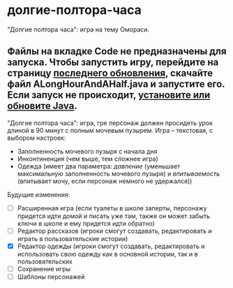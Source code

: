 долгие-полтора-часа
===================
"Долгие полтора часа": игра на тему Омораси.

## **Файлы на вкладке Code не предназначены для запуска. Чтобы запустить игру, перейдите на страницу [последнего обновления](https://github.com/javabird25/long-hour-and-a-half/releases/tag/v1.3_rus), скачайте файл ALongHourAndAHalf.java и запустите его. Если запуск не происходит, [установите или обновите Java](https://java.com/).**

"Долгие полтора часа": игра, гре персонаж должен просидеть урок длиной в 90 минут с полным мочевым пузырем. Игра – текстовая, с выбором настроек:
- Заполненность мочевого пузыря с начала дня
- Инконтиненция (чем выше, тем сложнее игра)
- Одежда (имеет два параметра: *давление* (уменьшает максимальную заполненность мочевого пузыря) и *впитываемость* (впитывает мочу, если персонаж немного не удержался))

Будущие изменения:
<br>
- [ ] Расширенная игра (если туалеты в школе заперты, персонажу придется идти домой и писать уже там, также он может забыть ключи в школе и ему придется идти обратно)
- [ ] Редактор рассказов (игроки смогут создавать, редактировать и играть в пользовательские истории)
- [x] Редактор одежды (игроки смогут создавать, редактировать и использовать свою одежду как в основной истории, так и в пользовательских
- [ ] Сохранение игры
- [ ] Шаблоны персонажей
